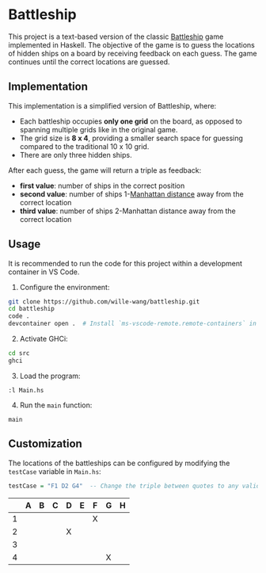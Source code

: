 # Battleship

This project is a text-based version of the classic [Battleship](https://en.wikipedia.org/wiki/Battleship_(game)) game implemented in Haskell. The objective of the game is to guess the locations of hidden ships on a board by receiving feedback on each guess. The game continues until the correct locations are guessed.

## Implementation

This implementation is a simplified version of Battleship, where:

- Each battleship occupies **only one grid** on the board, as opposed to spanning multiple grids like in the original game.
- The grid size is **8 x 4**, providing a smaller search space for guessing compared to the traditional 10 x 10 grid.
- There are only three hidden ships.

After each guess, the game will return a triple as feedback:

- **first value**: number of ships in the correct position
- **second value**: number of ships 1-[Manhattan distance](https://en.wikipedia.org/wiki/Taxicab_geometry) away from the correct location
- **third value**: number of ships 2-Manhattan distance away from the correct location

## Usage

It is recommended to run the code for this project within a development container in VS Code.

1. Configure the environment:

```sh
git clone https://github.com/wille-wang/battleship.git
cd battleship
code .
devcontainer open .  # Install `ms-vscode-remote.remote-containers` in VS Code first
```

2. Activate GHCi:

```sh
cd src
ghci
```

3. Load the program:

```
:l Main.hs
```

4. Run the `main` function:

```
main
```

## Customization

The locations of the battleships can be configured by modifying the `testCase` variable in `Main.hs`:

```haskell
testCase = "F1 D2 G4"  -- Change the triple between quotes to any valid grid coordinates
```

|     | A   | B   | C   | D   | E   | F   | G   | H   |
| --- | --- | --- | --- | --- | --- | --- | --- | --- |
| 1   |     |     |     |     |     | X   |     |     |
| 2   |     |     |     | X   |     |     |     |     |
| 3   |     |     |     |     |     |     |     |     |
| 4   |     |     |     |     |     |     | X   |     |
